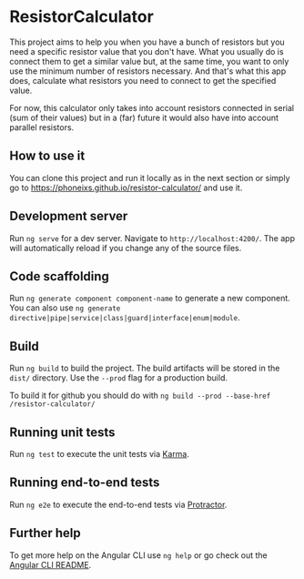 # ResistorCalculator

This project aims to help you when you have a bunch of resistors but you need a specific resistor value that you don't have. What you usually do is connect them to get a similar value but, at the same time, you want to only use the minimum number of resistors necessary. And that's what this app does, calculate what resistors you need to connect to get the specified value.

For now, this calculator only takes into account resistors connected in serial (sum of their values) but in a (far) future it would also have into account parallel resistors.

## How to use it ##

You can clone this project and run it locally as in the next section or simply go to https://phoneixs.github.io/resistor-calculator/ and use it.

## Development server

Run `ng serve` for a dev server. Navigate to `http://localhost:4200/`. The app will automatically reload if you change any of the source files.

## Code scaffolding

Run `ng generate component component-name` to generate a new component. You can also use `ng generate directive|pipe|service|class|guard|interface|enum|module`.

## Build

Run `ng build` to build the project. The build artifacts will be stored in the `dist/` directory. Use the `--prod` flag for a production build.

To build it for github you should do with `ng build --prod --base-href /resistor-calculator/`

## Running unit tests

Run `ng test` to execute the unit tests via [Karma](https://karma-runner.github.io).

## Running end-to-end tests

Run `ng e2e` to execute the end-to-end tests via [Protractor](http://www.protractortest.org/).

## Further help

To get more help on the Angular CLI use `ng help` or go check out the [Angular CLI README](https://github.com/angular/angular-cli/blob/master/README.md).
